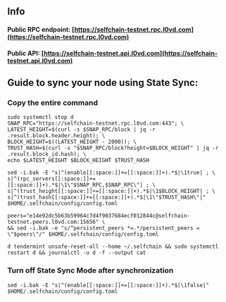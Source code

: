 ## Info
#### Public RPC endpoint: [https://selfchain-testnet.rpc.l0vd.com](https://selfchain-testnet.rpc.l0vd.com)
#### Public API: [https://selfchain-testnet.api.l0vd.com](https://selfchain-testnet.api.l0vd.com)

## Guide to sync your node using State Sync:

### Copy the entire command
```
sudo systemctl stop d
SNAP_RPC="https://selfchain-testnet.rpc.l0vd.com:443"; \
LATEST_HEIGHT=$(curl -s $SNAP_RPC/block | jq -r .result.block.header.height); \
BLOCK_HEIGHT=$((LATEST_HEIGHT - 2000)); \
TRUST_HASH=$(curl -s "$SNAP_RPC/block?height=$BLOCK_HEIGHT" | jq -r .result.block_id.hash); \
echo $LATEST_HEIGHT $BLOCK_HEIGHT $TRUST_HASH

sed -i.bak -E "s|^(enable[[:space:]]+=[[:space:]]+).*$|\1true| ; \
s|^(rpc_servers[[:space:]]+=[[:space:]]+).*$|\1\"$SNAP_RPC,$SNAP_RPC\"| ; \
s|^(trust_height[[:space:]]+=[[:space:]]+).*$|\1$BLOCK_HEIGHT| ; \
s|^(trust_hash[[:space:]]+=[[:space:]]+).*$|\1\"$TRUST_HASH\"|" $HOME/.selfchain/config/config.toml

peers="e14e92dc5b63b59964c7d4f9037684ecf012844c@selfchain-testnet.peers.l0vd.com:15656" \
&& sed -i.bak -e "s/^persistent_peers *=.*/persistent_peers = \"$peers\"/" $HOME/.selfchain/config/config.toml 

d tendermint unsafe-reset-all --home ~/.selfchain && sudo systemctl restart d && journalctl -u d -f --output cat
```

### Turn off State Sync Mode after synchronization
```
sed -i.bak -E "s|^(enable[[:space:]]+=[[:space:]]+).*$|\1false|" $HOME/.selfchain/config/config.toml
```